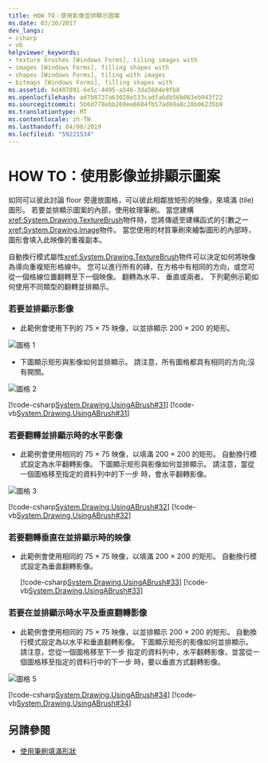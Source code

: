 ```yaml
---
title: HOW TO：使用影像並排顯示圖案
ms.date: 03/30/2017
dev_langs:
- csharp
- vb
helpviewer_keywords:
- texture brushes [Windows Forms], tiling images with
- images [Windows Forms], filling shapes with
- shapes [Windows Forms], tiling with images
- bitmaps [Windows Forms], filling shapes with
ms.assetid: 6d407891-6e5c-4495-a546-3da5604e9fb8
ms.openlocfilehash: ad7b8737a63028e533cadfa6db56b063eb943f22
ms.sourcegitcommit: 5b6d778ebb269ee6684fb57ad69a8c28b06235b9
ms.translationtype: MT
ms.contentlocale: zh-TW
ms.lasthandoff: 04/08/2019
ms.locfileid: "59221534"
---
```

# <a name="how-to-tile-a-shape-with-an-image"></a>HOW TO：使用影像並排顯示圖案
如同可以彼此討論 floor 旁邊放圖格，可以彼此相鄰放矩形的映像，來填滿 (tile) 圖形。 若要並排顯示圖案的內部，使用紋理筆刷。 當您建構<xref:System.Drawing.TextureBrush>物件時，您將傳遞至建構函式的引數之一<xref:System.Drawing.Image>物件。 當您使用的材質筆刷來繪製圖形的內部時，圖形會填入此映像的重複副本。  
  
 自動換行模式屬性<xref:System.Drawing.TextureBrush>物件可以決定如何將映像為導向重複矩形格線中。 您可以進行所有的磚，在方格中有相同的方向，或您可從一個格線位置翻轉至下一個映像。 翻轉為水平、 垂直或兩者。 下列範例示範如何使用不同類型的翻轉並排顯示。  
  
### <a name="to-tile-an-image"></a>若要並排顯示影像  
  
-   此範例會使用下列的 75 × 75 映像，以並排顯示 200 × 200 的矩形。  
  
 ![圖格 1](./media/tile1.gif "tile1")  
  
-   下圖顯示矩形與影像如何並排顯示。 請注意，所有圖格都具有相同的方向;沒有開關。  
  
 ![圖格 2](./media/tile2.gif "tile2")  
  
 [!code-csharp[System.Drawing.UsingABrush#31](~/samples/snippets/csharp/VS_Snippets_Winforms/System.Drawing.UsingABrush/CS/Class1.cs#31)]
 [!code-vb[System.Drawing.UsingABrush#31](~/samples/snippets/visualbasic/VS_Snippets_Winforms/System.Drawing.UsingABrush/VB/Class1.vb#31)]  
  
### <a name="to-flip-an-image-horizontally-while-tiling"></a>若要翻轉並排顯示時的水平影像  
  
-   此範例會使用相同的 75 × 75 映像，以填滿 200 × 200 的矩形。 自動換行模式設定為水平翻轉影像。 下圖顯示矩形與影像如何並排顯示。 請注意，當從一個圖格移至指定的資料列中的下一步 時，會水平翻轉影像。  
  
 ![圖格 3](./media/tile3.gif "tile3")  
  
 [!code-csharp[System.Drawing.UsingABrush#32](~/samples/snippets/csharp/VS_Snippets_Winforms/System.Drawing.UsingABrush/CS/Class1.cs#32)]
 [!code-vb[System.Drawing.UsingABrush#32](~/samples/snippets/visualbasic/VS_Snippets_Winforms/System.Drawing.UsingABrush/VB/Class1.vb#32)]  
  
### <a name="to-flip-an-image-vertically-while-tiling"></a>若要翻轉垂直在並排顯示時的映像  
  
-   此範例會使用相同的 75 × 75 映像，以填滿 200 × 200 的矩形。 自動換行模式設定為垂直翻轉影像。  
  
     [!code-csharp[System.Drawing.UsingABrush#33](~/samples/snippets/csharp/VS_Snippets_Winforms/System.Drawing.UsingABrush/CS/Class1.cs#33)]
     [!code-vb[System.Drawing.UsingABrush#33](~/samples/snippets/visualbasic/VS_Snippets_Winforms/System.Drawing.UsingABrush/VB/Class1.vb#33)]  
  
### <a name="to-flip-an-image-horizontally-and-vertically-while-tiling"></a>若要在並排顯示時水平及垂直翻轉影像  
  
-   此範例會使用相同的 75 × 75 映像，以並排顯示 200 × 200 的矩形。 自動換行模式設定為以水平和垂直翻轉影像。 下圖顯示矩形的影像如何並排顯示。 請注意，您從一個圖格移至下一步 指定的資料列中，水平翻轉影像，並當從一個圖格移至指定的資料行中的下一步 時，要以垂直方式翻轉影像。  
  
 ![圖格 5](./media/tile5.gif "tile5")  
  
 [!code-csharp[System.Drawing.UsingABrush#34](~/samples/snippets/csharp/VS_Snippets_Winforms/System.Drawing.UsingABrush/CS/Class1.cs#34)]
 [!code-vb[System.Drawing.UsingABrush#34](~/samples/snippets/visualbasic/VS_Snippets_Winforms/System.Drawing.UsingABrush/VB/Class1.vb#34)]  
  
## <a name="see-also"></a>另請參閱

- [使用筆刷填滿形狀](using-a-brush-to-fill-shapes.md)
